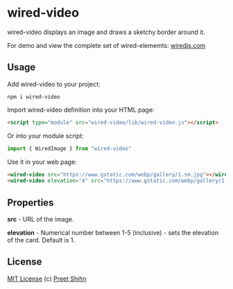 # wired-video

wired-video displays an image and draws a sketchy border around it. 

For demo and view the complete set of wired-elememts: [wiredjs.com](http://wiredjs.com/)

## Usage

Add wired-video to your project:
```
npm i wired-video
```
Import wired-video definition into your HTML page:
```html
<script type="module" src="wired-video/lib/wired-video.js"></script>
```
Or into your module script:
```javascript
import { WiredImage } from "wired-video"
```

Use it in your web page:
```html
<wired-video src="https://www.gstatic.com/webp/gallery/1.sm.jpg"></wired-video>
<wired-video elevation="4" src="https://www.gstatic.com/webp/gallery/1.sm.jpg"></wired-video>
```

## Properties

**src** - URL of the image.

**elevation** - Numerical number between 1-5 (inclusive) - sets the elevation of the card. Default is 1.

## License
[MIT License](https://github.com/wiredjs/wired-elements/blob/master/LICENSE) (c) [Preet Shihn](https://twitter.com/preetster)